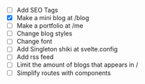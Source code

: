 - [ ] Add SEO Tags
- [x] Make a mini blog at /blog
- [ ] Make a portfolio at /me
- [ ] Change blog styles
- [ ] Change font
- [ ] Add Singleton shiki at svelte.config
- [ ] Add rss feed
- [ ] Limit the amount of blogs that appears in /
- [ ] Simplify routes with components